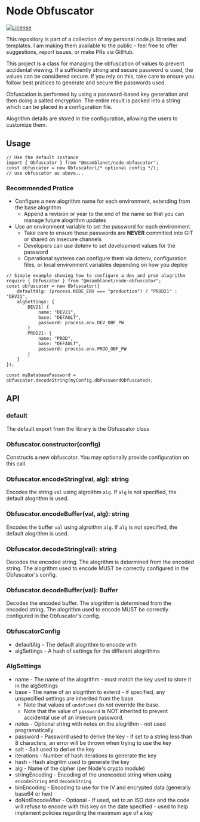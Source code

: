 # Node Obfuscator
[![License](https://img.shields.io/badge/License-Apache%202.0-blue.svg)](https://opensource.org/licenses/Apache-2.0)

This repository is part of a collection of my personal node.js libraries and templates.  I am making them available to the public - feel free to offer suggestions, report issues, or make PRs via GitHub.

This project is a class for managing the obfuscation of values to prevent accidental viewing.  If a sufficiently strong and secure password is used, the values can be considered secure.  If you rely on this, take care to ensure you follow best pratices to generate and secure the passwords used.

Obfuscation is performed by using a password-based key generation and then doing a salted encryption.  The entire result is packed into a string which can be placed in a configuration file.

Alogrithm details are stored in the configuration, allowing the users to customize them.

## Usage

```
// Use the default instance
import { Obfuscator } from "@msamblanet/node-obfuscator";
const obfuscator = new Obfuscator(/* optional config */);
// use obfuscator as above...
```

### Recommended Pratice

- Configure a new alogrithm name for each environment, extending from the base alogrithm
    - Append a revision or year to the end of the name so that you can manage future alogrithm updates
- Use an environment variable to set the password for each environment.
    - Take care to ensure these passwords are **NEVER** committed into GIT or shared on insecure channels
    - Developers can use dotenv to set development values for the password
    - Operational systems can configure them via dotenv, configuration files, or local environment variables depending on how you deploy

```
// Simple example showing how to configure a dev and prod alogrithm
require { Obfuscator } from "@msamblanet/node-obfuscator";
const obfuscator = new Obfuscator({
    defaultAlg: (process.NODE_ENV === "production") ? "PROD21" : "DEV21",
    algSettings: {
        DEV21: {
            name: "DEV21",
            base: "DEFAULT",
            password: process.env.DEV_OBF_PW
        }
        PROD21: {
            name: "PROD",
            base: "DEFAULT",
            password: process.env.PROD_OBF_PW
        }
    }
});

const myDatabasePassword = obfuscator.decodeString(myConfig.dbPasswordObfuscated);
```

## API

### default

The default export from the library is the Obfuscator class

### Obfuscator.constructor(config)

Constructs a new obfuscator.  You may optionally provide configuration on this call.

### Obfuscator.encodeString(val, alg): string

Encodes the string ```val``` using algroithm ```alg```.  If ```alg``` is not specified, the default alogrithm is used.

### Obfuscator.encodeBuffer(val, alg): string

Encodes the buffer ```val``` using algroithm ```alg```.  If ```alg``` is not specified, the default alogrithm is used.

### Obfuscator.decodeString(val): string

Decodes the encoded string.  The alogrithm is determined from the encoded string.  The alogrithm used to encode MUST be correctly configured in the Obfuscator's config.

### Obfuscator.decodeBuffer(val): Buffer

Decodes the encoded buffer.  The alogrithm is determined from the encoded string.  The alogrithm used to encode MUST be correctly configured in the Obfuscator's config.

### ObfuscatorConfig

- defaultAlg - The default alogrithm to encode with
- algSettings - A hash of settings for the different alogrithms

### AlgSettings

- name - The name of the alogrithm - must match the key used to store it in the algSettings
- base - The name of an alogrithm to extend - if specified, any unspecified settings are inherited from the base
    - Note that values of ```undefined``` do not override the base.
    - Note that the value of ```password``` is NOT inherited to prevent accidental use of an insecure password.
- notes - Optional string with notes on the alogrithm - not used programatically
- password - Password used to derive the key - if set to a string less than 8 characters, an error will be thrown when trying to use the key
- salt - Salt used to derive the key
- iterations - Number of hash iterations to generate the key
- hash - Hash alogritm used to generate the key
- alg - Name of the cipher (per Node's crypto module)
- stringEncoding - Encoding of the unencoded string when using ```encodeString``` and ```decodeString```
- binEncoding - Encoding to use for the IV and encrypted data (generally base64 or hex)
- doNotEncodeAfter - Optional - If used, set to an ISO date and the code will refuse to encode with this key on the date specified - used to help implement policies regarding the maximum age of a key
